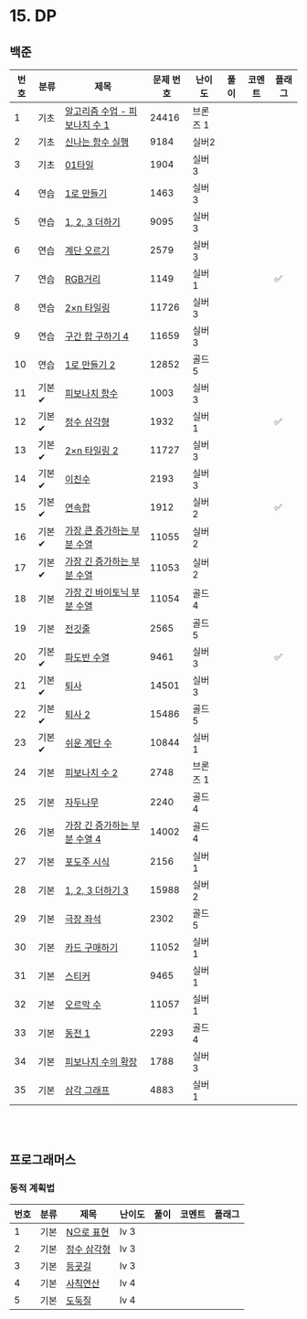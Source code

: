# 15. DP


## 백준
| 번호 | 분류 | 제목 | 문제 번호 | 난이도 | 풀이 | 코멘트 | 플래그 |
|----|-----|----------------------------------------|-------|-----|------|-|--|
| 1  | 기초 | [알고리즘 수업 - 피보나치 수 1](https://www.acmicpc.net/problem/24416) | 24416 |  브론즈 1   |      | |  |
| 2  | 기초 | [신나는 함수 실행](https://www.acmicpc.net/problem/9184) | 9184  |  실버2   |      | |  |
| 3  | 기초 | [01타일](https://www.acmicpc.net/problem/1904) | 1904  |  실버 3   |      | |  |
| 4  | 연습 | [1로 만들기](https://www.acmicpc.net/problem/1463) | 1463  |  실버 3   |      | |  |
| 5  | 연습 | [1, 2, 3 더하기](https://www.acmicpc.net/problem/9095) | 9095  |  실버 3   |      | |  |
| 6  | 연습 | [계단 오르기](https://www.acmicpc.net/problem/2579) | 2579  |  실버 3   |      | |  |
| 7  | 연습 | [RGB거리](https://www.acmicpc.net/problem/1149) | 1149  |  실버 1   |      | | ✅|
| 8  | 연습 | [2×n 타일링](https://www.acmicpc.net/problem/11726) | 11726 |  실버 3   |      | |  |
| 9  | 연습 | [구간 합 구하기 4](https://www.acmicpc.net/problem/11659) | 11659 |  실버 3   |      | |  |
| 10 | 연습 | [1로 만들기 2](https://www.acmicpc.net/problem/12852) | 12852 |  골드 5   |      | |  |
| 11 | 기본✔ | [피보나치 함수](https://www.acmicpc.net/problem/1003) | 1003  |  실버 3   |      | |  |
| 12 | 기본✔ | [정수 삼각형](https://www.acmicpc.net/problem/1932) | 1932  |   실버 1  |      | | ✅|
| 13 | 기본✔ | [2×n 타일링 2](https://www.acmicpc.net/problem/11727) | 11727 |  실버 3   |      | |  |
| 14 | 기본✔ | [이친수](https://www.acmicpc.net/problem/2193) | 2193  |  실버 3   |      | |  |
| 15 | 기본✔ | [연속합](https://www.acmicpc.net/problem/1912) | 1912  |  실버 2   |      | | ✅|
| 16 | 기본✔ | [가장 큰 증가하는 부분 수열](https://www.acmicpc.net/problem/11055) | 11055 |  실버 2   |      | |  |
| 17 | 기본✔ | [가장 긴 증가하는 부분 수열](https://www.acmicpc.net/problem/11053) | 11053 |  실버 2   |      | |  |
| 18 | 기본 | [가장 긴 바이토닉 부분 수열](https://www.acmicpc.net/problem/11054) | 11054 |   골드 4  |      | |  |
| 19 | 기본 | [전깃줄](https://www.acmicpc.net/problem/2565) | 2565  |  골드 5  |      | |  |
| 20 | 기본✔ | [파도반 수열](https://www.acmicpc.net/problem/9461) | 9461  |  실버 3   |      | | ✅|
| 21 | 기본✔ | [퇴사](https://www.acmicpc.net/problem/14501) | 14501 |   실버 3  |      | |  |
| 22 | 기본✔ | [퇴사 2](https://www.acmicpc.net/problem/15486) | 15486 |  골드 5   |      | |  |
| 23 | 기본✔ | [쉬운 계단 수](https://www.acmicpc.net/problem/10844) | 10844 |  실버 1   |      | |  |
| 24 | 기본 | [피보나치 수 2](https://www.acmicpc.net/problem/2748) | 2748  |  브론즈 1   |      | |  |
| 25 | 기본 | [자두나무](https://www.acmicpc.net/problem/2240) | 2240  |  골드 4   |      | |  |
| 26 | 기본 | [가장 긴 증가하는 부분 수열 4](https://www.acmicpc.net/problem/14002) | 14002 |  골드 4   |      | |  |
| 27 | 기본 | [포도주 시식](https://www.acmicpc.net/problem/2156) | 2156  |  실버 1  |      | |  |
| 28 | 기본 | [1, 2, 3 더하기 3](https://www.acmicpc.net/problem/15988) | 15988 |  실버 2   |      |  |  |
| 29 | 기본 | [극장 좌석](https://www.acmicpc.net/problem/2302) | 2302  |   골드 5  |      | |  |
| 30 | 기본 | [카드 구매하기](https://www.acmicpc.net/problem/11052) | 11052 |  실버 1   |      |  |  |
| 31 | 기본 | [스티커](https://www.acmicpc.net/problem/9465) | 9465  |  실버 1   |      |  |  |
| 32 | 기본 | [오르막 수](https://www.acmicpc.net/problem/11057) | 11057 |  실버 1   |      |  |  |
| 33 | 기본 | [동전 1](https://www.acmicpc.net/problem/2293) | 2293  |  골드 4   |      |  |  |
| 34 | 기본 | [피보나치 수의 확장](https://www.acmicpc.net/problem/1788) | 1788  |  실버 3  |      |  |  |
| 35 | 기본 | [삼각 그래프](https://www.acmicpc.net/problem/4883) | 4883  |  실버 1   |      |  |  |

<br><br>

## 프로그래머스
### 동적 계획법
| 번호 | 분류 | 제목                                                                        | 난이도  | 풀이 | 코멘트 | 플래그 |
|----|-----|---------------------------------------------------------------------------|------|----|----|--|
| 1  | 기본 | [N으로 표현](https://school.programmers.co.kr/learn/courses/30/lessons/42895) | lv 3 |  |    |  |
| 2  | 기본 | [정수 삼각형](https://school.programmers.co.kr/learn/courses/30/lessons/43105) | lv 3 |  |    |  |
| 3  | 기본 | [등굣길](https://school.programmers.co.kr/learn/courses/30/lessons/42898)    | lv 3 |  |    |  |
| 4  | 기본 | [사칙연산](https://school.programmers.co.kr/learn/courses/30/lessons/1843)    | lv 4 |  |    |  |
| 5  | 기본 | [도둑질](https://school.programmers.co.kr/learn/courses/30/lessons/42897)    | lv 4 |  |    |  |
